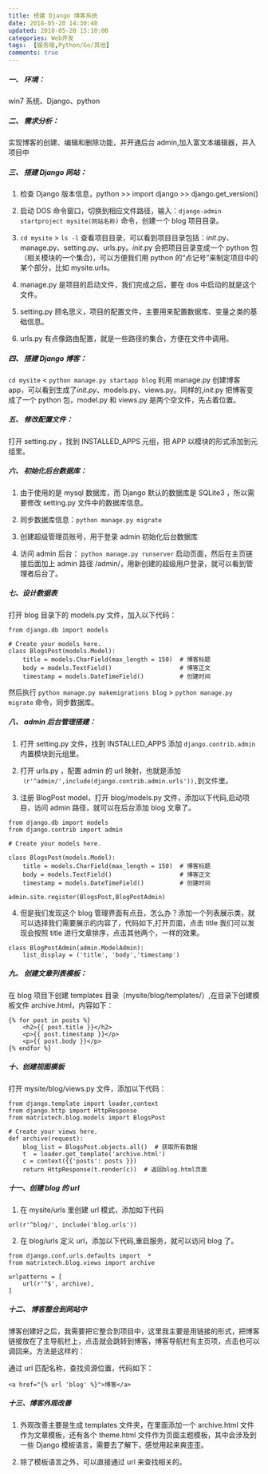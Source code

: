 ```yaml
---
title: 搭建 Django 博客系统
date: 2018-05-20 14:30:48
updated: 2018-05-20 15:10:00
categories: Web开发
tags:  [服务端,Python/Go/其他]
comments: true
---
```


##### 一、 环境：

win7 系统、Django、python

##### 二、 需求分析：

实现博客的创建、编辑和删除功能，并开通后台 admin,加入富文本编辑器，并入项目中

##### 三、 搭建 Django 网站：

1. 检查 Django 版本信息，python >> import django >> django.get_version()

2. 启动 DOS 命令窗口，切换到相应文件路径，输入：`django-admin startproject mysite(网站名称)` 命令，创建一个 blog 项目目录。

3. `cd mysite` > `ls -l` 查看项目目录，可以看到项目目录包括：_init_.py、manage.py、setting.py、urls.py。_init_.py 会把项目目录变成一个 python 包（相关模块的一个集合)，可以方便我们用 python 的“点记号”来制定项目中的某个部分，比如 mysite.urls。

4. manage.py 是项目的启动文件，我们完成之后，要在 dos 中启动的就是这个文件。

5. setting.py 顾名思义，项目的配置文件，主要用来配置数据库、变量之类的基础信息。

6. urls.py 有点像路由配置，就是一些路径的集合，方便在文件中调用。

##### 四、 搭建 Django 博客：

`cd mysite` < `python manage.py startapp blog` 利用 manage.py 创建博客 app，可以看到生成了*init.py*、models.py、views.py。同样的,_init_.py 把博客变成了一个 python 包，model.py 和 views.py 是两个空文件，先占着位置。

##### 五、 修改配置文件：

打开 setting.py ，找到 INSTALLED_APPS 元组，把 APP 以模块的形式添加到元组里。

##### 六、 初始化后台数据库：

1. 由于使用的是 mysql 数据库，而 Django 默认的数据库是 SQLite3 ，所以需要修改 setting.py 文件中的数据库信息。

2. 同步数据库信息：`python manage.py migrate`

3. 创建超级管理员账号，用于登录 admin 初始化后台数据库

4. 访问 admin 后台： `python manage.py runserver` 启动页面，然后在主页链接后面加上 admin 路径 /admin/，用新创建的超级用户登录，就可以看到管理者后台了。

##### 七、设计数据表

打开 blog 目录下的 models.py 文件，加入以下代码：

```
from django.db import models

# Create your models here.
class BlogsPost(models.Model):
    title = models.CharField(max_length = 150)  # 博客标题
    body = models.TextField()                   # 博客正文
    timestamp = models.DateTimeField()          # 创建时间
```

然后执行 `python manage.py makemigrations blog` > `python manage.py migrate` 命令，同步数据库。

##### 八、 admin 后台管理搭建：

1. 打开 setting.py 文件，找到 INSTALLED_APPS 添加 `django.contrib.admin` 内置模块到元组里。

2. 打开 urls.py ，配置 admin 的 url 映射，也就是添加`（r'^admin/',include(django.contrib.admin.urls')),`到文件里。

3. 注册 BlogPost model，打开 blog/models.py 文件，添加以下代码,启动项目，访问 admin 路径，就可以在后台添加 blog 文章了。

```
from django.db import models
from django.contrib import admin

# Create your models here.

class BlogsPost(models.Model):
    title = models.CharField(max_length = 150)  # 博客标题
    body = models.TextField()                   # 博客正文
    timestamp = models.DateTimeField()          # 创建时间

admin.site.register(BlogsPost,BlogPostAdmin)
```

4. 但是我们发现这个 blog 管理界面有点丑，怎么办？添加一个列表展示类，就可以选择我们需要展示的内容了，代码如下,打开页面，点击 title 我们可以发现会按照 title 进行文章排序，点击其他两个，一样的效果。

```
class BlogPostAdmin(admin.ModelAdmin):
    list_display = ('title', 'body','timestamp')
```

##### 九、 创建文章列表模板：

在 blog 项目下创建 templates 目录（mysite/blog/templates/）,在目录下创建模板文件 archive.html，内容如下：

```
{% for post in posts %}
    <h2>{{ post.title }}</h2>
    <p>{{ post.timestamp }}</p>
    <p>{{ post.body }}</p>
{% endfor %}
```

##### 十、创建视图模板

打开 mysite/blog/views.py 文件，添加以下代码：

```
from django.template import loader,context
from django.http import HttpResponse
from matrixtech.blog.models import BlogsPost

# Create your views here.
def archive(request):
    blog_list = BlogsPost.objects.all()  # 获取所有数据
    t  = loader.get_template('archive.html')
    c = context({{'posts': posts }})
    return HttpResponse(t.render(c))  # 返回blog.html页面
```

##### 十一、创建 blog 的 url

1. 在 mysite/urls 里创建 url 模式，添加如下代码

```
url(r'^blog/', include('blog.urls'))
```

2. 在 blog/urls 定义 url，添加以下代码,重启服务，就可以访问 blog 了。

```
from django.conf.urls.defaults import  *
from matrixtech.blog.views import archive

urlpatterns = [
    url(r'^$', archive),
]
```

##### 十二、 博客整合到网站中

博客创建好之后，我需要把它整合到项目中，这里我主要是用链接的形式，把博客链接放在了主导航栏上，点击就会跳转到博客，博客导航栏有主页项，点击也可以调回来。方法是这样的：

通过 url 匹配名称，查找资源位置，代码如下：

```
<a href="{% url 'blog' %}">博客</a>
```

##### 十三、博客外观改善

1. 外观改善主要是生成 templates 文件夹，在里面添加一个 archive.html 文件作为文章模板，还有各个 theme.html 文件作为页面主题模板，其中会涉及到一些 Django 模板语言，需要去了解下，感觉用起来爽歪歪。

2. 除了模板语言之外，可以直接通过 url 来查找相关的。

